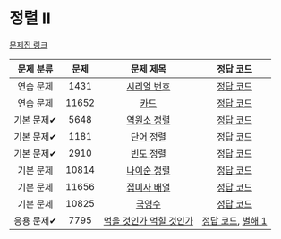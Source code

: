 # 정렬 II

[문제집 링크](https://www.acmicpc.net/workbook/view/7318)

| 문제 분류 | 문제 | 문제 제목 | 정답 코드 |
| :--: | :--: | :--: | :--: |
| 연습 문제 | 1431 | [시리얼 번호](https://www.acmicpc.net/problem/1431) | [정답 코드](../0x0F/solutions/1431.cpp) |
| 연습 문제 | 11652 | [카드](https://www.acmicpc.net/problem/11652) | [정답 코드](../0x0F/solutions/11652.cpp) |
| 기본 문제✔ | 5648 | [역원소 정렬](https://www.acmicpc.net/problem/5648) | [정답 코드](../0x0F/solutions/5648.cpp) |
| 기본 문제✔ | 1181 | [단어 정렬](https://www.acmicpc.net/problem/1181) | [정답 코드](../0x0F/solutions/1181.cpp) |
| 기본 문제✔ | 2910 | [빈도 정렬](https://www.acmicpc.net/problem/2910) | [정답 코드](../0x0F/solutions/2910.cpp) |
| 기본 문제 | 10814 | [나이순 정렬](https://www.acmicpc.net/problem/10814) | [정답 코드](../0x0F/solutions/10814.cpp) |
| 기본 문제 | 11656 | [접미사 배열](https://www.acmicpc.net/problem/11656) | [정답 코드](../0x0F/solutions/11656.cpp) |
| 기본 문제 | 10825 | [국영수](https://www.acmicpc.net/problem/10825) | [정답 코드](../0x0F/solutions/10825.cpp) |
| 응용 문제✔ | 7795 | [먹을 것인가 먹힐 것인가](https://www.acmicpc.net/problem/7795) | [정답 코드](../0x0F/solutions/7795.cpp), [별해 1](../0x0F/solutions/7795_1.cpp) |
